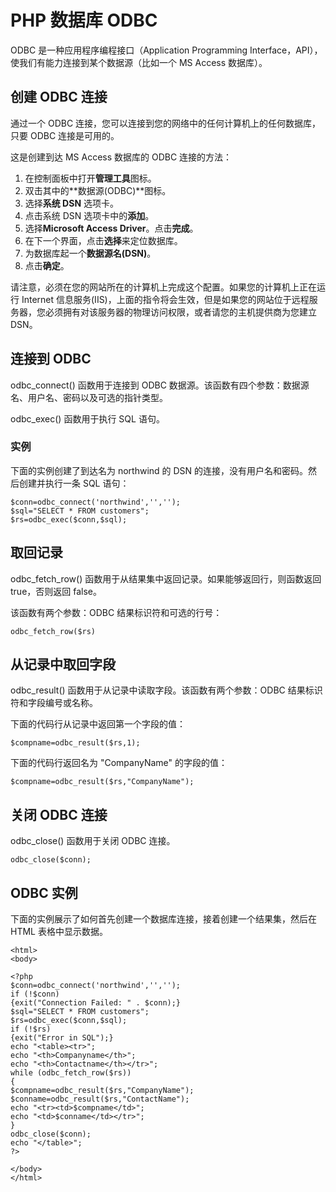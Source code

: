 
# PHP 数据库 ODBC

ODBC 是一种应用程序编程接口（Application Programming Interface，API），使我们有能力连接到某个数据源（比如一个 MS Access 数据库）。

## 创建 ODBC 连接

通过一个 ODBC 连接，您可以连接到您的网络中的任何计算机上的任何数据库，只要 ODBC 连接是可用的。

这是创建到达 MS Access 数据库的 ODBC 连接的方法：

1.  在控制面板中打开**管理工具**图标。
2.  双击其中的**数据源(ODBC)**图标。
3.  选择**系统 DSN** 选项卡。
4.  点击系统 DSN 选项卡中的**添加**。
5.  选择**Microsoft Access Driver**。点击**完成**。
6.  在下一个界面，点击**选择**来定位数据库。
7.  为数据库起一个**数据源名(DSN)**。
8.  点击**确定**。

请注意，必须在您的网站所在的计算机上完成这个配置。如果您的计算机上正在运行 Internet 信息服务(IIS)，上面的指令将会生效，但是如果您的网站位于远程服务器，您必须拥有对该服务器的物理访问权限，或者请您的主机提供商为您建立 DSN。

## 连接到 ODBC

odbc_connect() 函数用于连接到 ODBC 数据源。该函数有四个参数：数据源名、用户名、密码以及可选的指针类型。

odbc_exec() 函数用于执行 SQL 语句。

### 实例

下面的实例创建了到达名为 northwind 的 DSN 的连接，没有用户名和密码。然后创建并执行一条 SQL 语句：

```
$conn=odbc_connect('northwind','','');  
$sql="SELECT * FROM customers";  
$rs=odbc_exec($conn,$sql);  
```

## 取回记录

odbc_fetch_row() 函数用于从结果集中返回记录。如果能够返回行，则函数返回 true，否则返回 false。

该函数有两个参数：ODBC 结果标识符和可选的行号：

```
odbc_fetch_row($rs)  
```

## 从记录中取回字段

odbc_result() 函数用于从记录中读取字段。该函数有两个参数：ODBC 结果标识符和字段编号或名称。

下面的代码行从记录中返回第一个字段的值：

```
$compname=odbc_result($rs,1);
```

下面的代码行返回名为 "CompanyName" 的字段的值：

```
$compname=odbc_result($rs,"CompanyName");  
```

## 关闭 ODBC 连接

odbc_close() 函数用于关闭 ODBC 连接。

```
odbc_close($conn);  
```

## ODBC 实例

下面的实例展示了如何首先创建一个数据库连接，接着创建一个结果集，然后在 HTML 表格中显示数据。

```
<html>  
<body>  

<?php  
$conn=odbc_connect('northwind','','');  
if (!$conn)  
{exit("Connection Failed: " . $conn);}  
$sql="SELECT * FROM customers";  
$rs=odbc_exec($conn,$sql);  
if (!$rs)  
{exit("Error in SQL");}  
echo "<table><tr>";  
echo "<th>Companyname</th>";  
echo "<th>Contactname</th></tr>";  
while (odbc_fetch_row($rs))  
{  
$compname=odbc_result($rs,"CompanyName");  
$conname=odbc_result($rs,"ContactName");  
echo "<tr><td>$compname</td>";  
echo "<td>$conname</td></tr>";  
}  
odbc_close($conn);  
echo "</table>";  
?>  

</body>  
</html>
```


